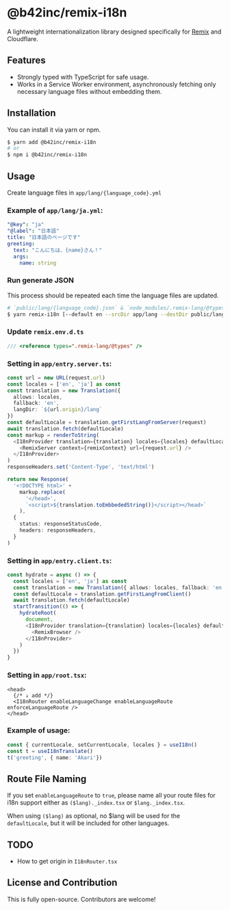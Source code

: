 # @b42inc/remix-i18n

A lightweight internationalization library designed specifically for [Remix](https://remix.run) and Cloudflare.

## Features
- Strongly typed with TypeScript for safe usage.
- Works in a Service Worker environment, asynchronously fetching only necessary language files without embedding them.

## Installation

You can install it via yarn or npm.

```sh
$ yarn add @b42inc/remix-i18n
# or
$ npm i @b42inc/remix-i18n
```

## Usage
Create language files in `app/lang/{language_code}.yml`

### Example of `app/lang/ja.yml`:

```yaml
"@key": "ja"
"@label": "日本語"
title: "日本語のページです"
greeting:
  text: "こんにちは、{name}さん！"
  args:
    name: string
```

### Run generate JSON
This process should be repeated each time the language files are updated.
```sh
# `public/lang/{language_code}.json` & `node_modules/.remix-lang/@types`
$ yarn remix-i18n [--default en --srcDir app/lang --destDir public/lang]
```

### Update `remix.env.d.ts`
```typescript
/// <reference types=".remix-lang/@types" />
```

### Setting in `app/entry.server.ts`:

```typescript
const url = new URL(request.url)
const locales = ['en', 'ja'] as const
const translation = new Translation({
  allows: locales,
  fallback: 'en',
  langDir: `${url.origin}/lang`
})
const defaultLocale = translation.getFirstLangFromServer(request)
await translation.fetch(defaultLocale)
const markup = renderToString(
  <I18nProvider translation={translation} locales={locales} defaultLocale={defaultLocale}>
    <RemixServer context={remixContext} url={request.url} />
  </I18nProvider>
)
responseHeaders.set('Content-Type', 'text/html')

return new Response(
  '<!DOCTYPE html>' +
    markup.replace(
      '</head>',
      `<script>${translation.toEmbbededString()}</script></head>`
    ),
  {
    status: responseStatusCode,
    headers: responseHeaders,
  }
)
```

### Setting in `app/entry.client.ts`:

```typescript
const hydrate = async () => {
  const locales = ['en', 'ja'] as const
  const translation = new Translation({ allows: locales, fallback: 'en' })
  const defaultLocale = translation.getFirstLangFromClient()
  await translation.fetch(defaultLocale)
  startTransition(() => {
    hydrateRoot(
      document,
      <I18nProvider translation={translation} locales={locales} defaultLocale={defaultLocale}>
        <RemixBrowser />
      </I18nProvider>
    )
  })
}
```

### Setting in `app/root.tsx`:

```tsx
<head>
  {/* ↓ add */}
  <I18nRouter enableLanguageChange enableLanguageRoute enforceLanguageRoute />
</head>
```

### Example of usage:

```typescript
const { currentLocale, setCurrentLocale, locales } = useI18n()
const t = useI18nTranslate()
t('greeting', { name: 'Akari'})
```

## Route File Naming
If you set `enableLanguageRoute` to `true`, please name all your route files for i18n support either as `($lang)._index.tsx` or `$lang._index.tsx`.

When using `($lang)` as optional, no $lang will be used for the `defaultLocale`, but it will be included for other languages.

## TODO
- How to get origin in `I18nRouter.tsx`

## License and Contribution
This is fully open-source. Contributors are welcome!
